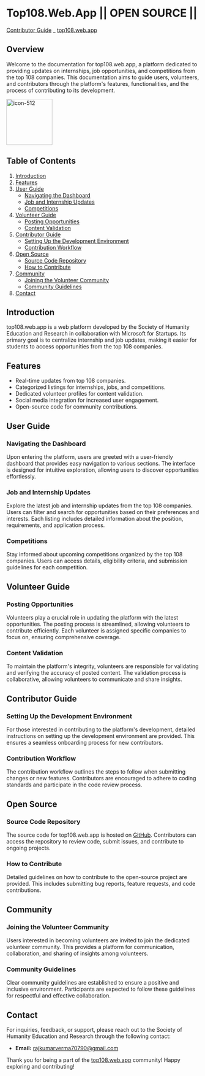 # Top108.Web.App  || OPEN SOURCE || 
[Contributor Guide](#contributor-guide)   _    [top108.web.app](https://top108.web.app/) 

## Overview

Welcome to the documentation for top108.web.app, a platform dedicated to providing updates on internships, job opportunities, and competitions from the top 108 companies. This documentation aims to guide users, volunteers, and contributors through the platform's features, functionalities, and the process of contributing to its development.

<img src="https://github.com/S-H-E-R-Development/top108/assets/112231455/c1aaa7d7-9f82-4d60-9d3a-2629d71fb1ca" alt="icon-512" width="120" height="120" style = "align-items: center;">




## Table of Contents

1. [Introduction](#introduction)
2. [Features](#features)
3. [User Guide](#user-guide)
    - [Navigating the Dashboard](#navigating-the-dashboard)
    - [Job and Internship Updates](#job-and-internship-updates)
    - [Competitions](#competitions)
4. [Volunteer Guide](#volunteer-guide)
    - [Posting Opportunities](#posting-opportunities)
    - [Content Validation](#content-validation)
5. [Contributor Guide](#contributor-guide)
    - [Setting Up the Development Environment](#setting-up-the-development-environment)
    - [Contribution Workflow](#contribution-workflow)
6. [Open Source](#open-source)
    - [Source Code Repository](#source-code-repository)
    - [How to Contribute](#how-to-contribute)
7. [Community](#community)
    - [Joining the Volunteer Community](#joining-the-volunteer-community)
    - [Community Guidelines](#community-guidelines)
8. [Contact](#contact)

## Introduction

top108.web.app is a web platform developed by the Society of Humanity Education and Research in collaboration with Microsoft for Startups. Its primary goal is to centralize internship and job updates, making it easier for students to access opportunities from the top 108 companies.

## Features

- Real-time updates from top 108 companies.
- Categorized listings for internships, jobs, and competitions.
- Dedicated volunteer profiles for content validation.
- Social media integration for increased user engagement.
- Open-source code for community contributions.

## User Guide

### Navigating the Dashboard

Upon entering the platform, users are greeted with a user-friendly dashboard that provides easy navigation to various sections. The interface is designed for intuitive exploration, allowing users to discover opportunities effortlessly.

### Job and Internship Updates

Explore the latest job and internship updates from the top 108 companies. Users can filter and search for opportunities based on their preferences and interests. Each listing includes detailed information about the position, requirements, and application process.

### Competitions

Stay informed about upcoming competitions organized by the top 108 companies. Users can access details, eligibility criteria, and submission guidelines for each competition.

## Volunteer Guide

### Posting Opportunities

Volunteers play a crucial role in updating the platform with the latest opportunities. The posting process is streamlined, allowing volunteers to contribute efficiently. Each volunteer is assigned specific companies to focus on, ensuring comprehensive coverage.

### Content Validation

To maintain the platform's integrity, volunteers are responsible for validating and verifying the accuracy of posted content. The validation process is collaborative, allowing volunteers to communicate and share insights.

## Contributor Guide

### Setting Up the Development Environment

For those interested in contributing to the platform's development, detailed instructions on setting up the development environment are provided. This ensures a seamless onboarding process for new contributors.

### Contribution Workflow

The contribution workflow outlines the steps to follow when submitting changes or new features. Contributors are encouraged to adhere to coding standards and participate in the code review process.

## Open Source

### Source Code Repository

The source code for top108.web.app is hosted on [GitHub](https://github.com/top108/web-app). Contributors can access the repository to review code, submit issues, and contribute to ongoing projects.

### How to Contribute

Detailed guidelines on how to contribute to the open-source project are provided. This includes submitting bug reports, feature requests, and code contributions.

## Community

### Joining the Volunteer Community

Users interested in becoming volunteers are invited to join the dedicated volunteer community. This provides a platform for communication, collaboration, and sharing of insights among volunteers.

### Community Guidelines

Clear community guidelines are established to ensure a positive and inclusive environment. Participants are expected to follow these guidelines for respectful and effective collaboration.

## Contact

For inquiries, feedback, or support, please reach out to the Society of Humanity Education and Research through the following contact:

- **Email:** rajkumarverma70790@gmail.com 

Thank you for being a part of the [top108.web.app](https://top108.web.app/) community! Happy exploring and contributing! 
